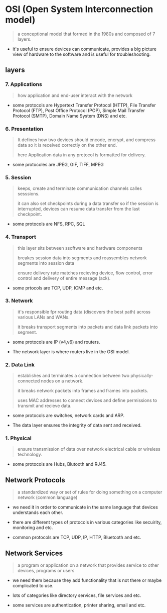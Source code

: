 # OSI (Open System Interconnection model)

> a conceptional model that formed in the 1980s and composed of 7 layers.

- it's useful to ensure devices can communicate, provides a big picture view of hardware to the software and is useful for troubleshooting.

## layers

### 7. Applications

> how application and end-user interact with the network

- some protocols are Hypertext Transfer Protocol (HTTP), File Transfer Protocol (FTP), Post Office Protocol (POP), Simple Mail Transfer Protocol (SMTP), Domain Name System (DNS) and etc.

### 6. Presentation

> It defines how two devices should encode, encrypt, and compress data so it is received correctly on the other end.
>
> here Application data in any protocol is formatted for delivery.

- some protocoles are JPEG, GIF, TIFF, MPEG

### 5. Session

> keeps, create and terminate communication channels calles sesssions.
>
> it can also set checkpoints during a data transfer so if the session is interrupted, devices can resume data transfer from the last checkpoint.

- some protocols are NFS, RPC, SQL

### 4. Transport

> this layer sits between ssoftware and hardware components
>
> breakes session data into segments and reassembles network segments into session data
>
> ensure delivery rate matches recieving device, flow control, error control and delivery of entire message (ack).

- some prtocols are TCP, UDP, ICMP and etc.

### 3. Network

> it's responsible fpr routing data (discovers the best path) across various LANs and WANs.
>
> it breaks transport segments into packets and data link packets into segment.

- some protocols are IP (v4,v6) and routers.

- The network layer is where routers live in the OSI model.

### 2. Data Link

> establishes and terminates a connection between two physically-connected nodes on a network.
>
> it breaks network packets into frames and frames into packets.
>
> uses MAC addresses to connect devices and define permissions to transmit and recieve data.

- some protocols are switches, network cards and ARP.

- The data layer ensures the integrity of data sent and received.

### 1. Physical

> ensure transmission of data over network electrical cable or wireless technology.

- some protocols are Hubs, Blutooth and RJ45.

## Network Protocols

> a standardized way or set of rules for doing something on a computer network (common language)

- we need it in order to communicate in the same language that devices understands each other.

- there are different types of protocols in various categories like secuirity, monitoring and etc.

- common protocols are TCP, UDP, IP, HTTP, Bluetooth and etc.

## Network Services

> a program or application on a network that provides service to other devices, programs or users

- we need them because they add functionality that is not there or maybe complicated to use.

- lots of categories like directory services, file services and etc.

- some services are authentication, printer sharing, email and etc.
